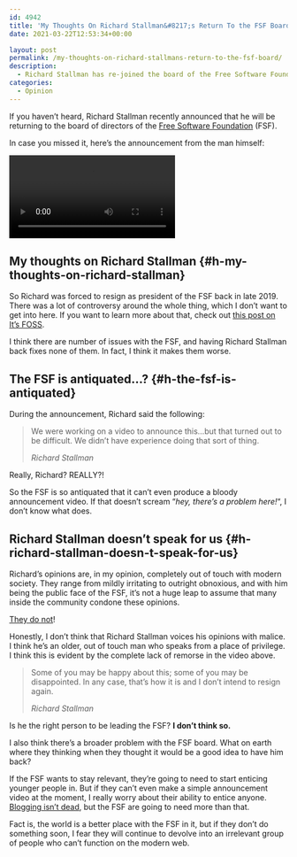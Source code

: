 ```yaml
---
id: 4942
title: 'My Thoughts On Richard Stallman&#8217;s Return To the FSF Board'
date: 2021-03-22T12:53:34+00:00

layout: post
permalink: /my-thoughts-on-richard-stallmans-return-to-the-fsf-board/
description:
  - Richard Stallman has re-joined the board of the Free Software Foundation (FSF) here's my thoughts on the whole thing.
categories:
  - Opinion
---
```

<p class="tldr">
  If you haven&#8217;t heard, Richard Stallman recently announced that he will be returning to the board of directors of the <a href="https://www.fsf.org/" target="_blank" rel="noreferrer noopener">Free Software Foundation</a> (FSF).
</p>

In case you missed it, here&#8217;s the announcement from the man himself:

<video controls src="/_assets/images/stallman-is-back.mp4"></video>

## My thoughts on Richard Stallman {#h-my-thoughts-on-richard-stallman}

So Richard was forced to resign as president of the FSF back in late 2019. There was a lot of controversy around the whole thing, which I don&#8217;t want to get into here. If you want to learn more about that, check out <a href="https://itsfoss.com/richard-stallman-controversy/" target="_blank" rel="noreferrer noopener">this post on It&#8217;s FOSS</a>.

I think there are number of issues with the FSF, and having Richard Stallman back fixes none of them. In fact, I think it makes them worse.

## The FSF is antiquated&#8230;?  {#h-the-fsf-is-antiquated}

During the announcement, Richard said the following:

<blockquote class="wp-block-quote">
  <p>
    We were working on a video to announce this…but that turned out to be difficult. We didn&#8217;t have experience doing that sort of thing.
  </p>

  <cite>Richard Stallman</cite>
</blockquote>

<p class="medium">
  Really, Richard? REALLY?!
</p>

So the FSF is so antiquated that it can&#8217;t even produce a bloody announcement video. If that doesn&#8217;t scream &#8220;_hey, there&#8217;s a problem here!_&#8220;, I don&#8217;t know what does.

## Richard Stallman doesn’t speak for us {#h-richard-stallman-doesn-t-speak-for-us}

Richard’s opinions are, in my opinion, completely out of touch with modern society. They range from mildly irritating to outright obnoxious, and with him being the public face of the FSF, it’s not a huge leap to assume that many inside the community condone these opinions.

<p class="medium">
  <a href="https://rms-open-letter.github.io/" target="_blank" rel="noreferrer noopener">They do not</a>!
</p>

Honestly, I don’t think that Richard Stallman voices his opinions with malice. I think he’s an older, out of touch man who speaks from a place of privilege. I think this is evident by the complete lack of remorse in the video above.

<blockquote class="wp-block-quote">
  <p>
    Some of you may be happy about this; some of you may be disappointed. In any case, that’s how it is and I don’t intend to resign again.
  </p>

  <cite>Richard Stallman</cite>
</blockquote>

Is he the right person to be leading the FSF? **I don’t think so.**

I also think there’s a broader problem with the FSF board. What on earth where they thinking when they thought it would be a good idea to have him back?

If the FSF wants to stay relevant, they&#8217;re going to need to start enticing younger people in. But if they can&#8217;t even make a simple announcement video at the moment, I really worry about their ability to entice anyone. [Blogging isn&#8217;t dead](https://kevquirk.com/how-to-start-a-blog-if-youre-not-a-nerd/), but the FSF are going to need more than that.

Fact is, the world is a better place with the FSF in it, but if they don&#8217;t do something soon, I fear they will continue to devolve into an irrelevant group of people who can&#8217;t function on the modern web.
